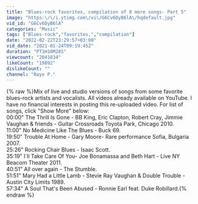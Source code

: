 ```yaml
---
title: "Blues-rock favorites, compilation of 8 more songs- Part 5"
image: "https:\/\/i.ytimg.com\/vi\/G6Cv6DyB6lA\/hqdefault.jpg"
vid_id: "G6Cv6DyB6lA"
categories: "Music"
tags: ["Blues-rock","favorites,","compilation"]
date: "2022-02-22T23:29:57+03:00"
vid_date: "2021-01-24T09:19:45Z"
duration: "PT1H10M28S"
viewcount: "2041834"
likeCount: "19892"
dislikeCount: ""
channel: "Rayo P."
---
```

{% raw %}Mix of live and studio versions of songs from some favorite blues-rock artists and vocalists. All videos already available on YouTube. I have no financial interests in posting this re-uploaded video. For list of songs, click &quot;Show More&quot; below:<br />00:00&quot;  The Thrill Is Gone - BB King, Eric Clapton, Robert Cray, Jimmie Vaughan &amp; friends - Guitar Crossroads Toyota Park, Chicago 2010.<br />11:00&quot;  No Medicine Like The Blues - Buck 69. <br />19:50&quot;  Trouble At Home - Gary Moore- Rare performance Sofia, Bulgaria 2007. <br />25:26&quot;  Rocking Chair Blues - Isaac Scott. <br />35:19&quot;  I´ll Take Care Of You- Joe Bonamassa and Beth Hart - Live NY Beacom Theater 2011.<br />40:51&quot;  All over again - The Stumble.<br />51:51&quot;  Mary Had a Little Lamb - Stevie Ray Vaughan &amp; Double Trouble - Austin City Limits 1989.<br />57:34&quot;  A Soul That's Been Abused - Ronnie Earl feat. Duke Robillard.{% endraw %}
